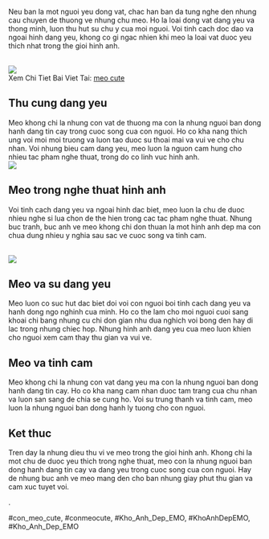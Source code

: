 <p>Neu ban la mot nguoi yeu dong vat, chac han ban da tung nghe den nhung cau chuyen de thuong ve nhung chu meo. Ho la loai dong vat dang yeu va thong minh, luon thu hut su chu y cua moi nguoi. Voi tinh cach doc dao va ngoai hinh dang yeu, khong co gi ngac nhien khi meo la loai vat duoc yeu thich nhat trong the gioi hinh anh.</p><br><img src="https://khoanhdepemo.com/wp-content/uploads/2024/12/image-2783-1024x576.png"></br>
Xem Chi Tiet Bai Viet Tai: <a href="https://khoanhdepemo.com/avatar-anh-meo-cute/">meo cute</a><h2>Thu cung dang yeu</h2><p>Meo khong chi la nhung con vat de thuong ma con la nhung nguoi ban dong hanh dang tin cay trong cuoc song cua con nguoi. Ho co kha nang thich ung voi moi moi truong va luon tao duoc su thoai mai va vui ve cho chu nhan. Voi nhung bieu cam dang yeu, meo luon la nguon cam hung cho nhieu tac pham nghe thuat, trong do co linh vuc hinh anh.<br><img src="https://khoanhdepemo.com/wp-content/uploads/2024/12/image-2788-1024x1024.png"></br><h2>Meo trong nghe thuat hinh anh</h2><p>Voi tinh cach dang yeu va ngoai hinh dac biet, meo luon la chu de duoc nhieu nghe si lua chon de the hien trong cac tac pham nghe thuat. Nhung buc tranh, buc anh ve meo khong chi don thuan la mot hinh anh dep ma con chua dung nhieu y nghia sau sac ve cuoc song va tinh cam.</p><br><img src="https://khoanhdepemo.com/wp-content/uploads/2024/12/image-2775.png"></br><h2>Meo va su dang yeu</h2><p>Meo luon co suc hut dac biet doi voi con nguoi boi tinh cach dang yeu va hanh dong ngo nghinh cua minh. Ho co the lam cho moi nguoi cuoi sang khoai chi bang nhung cu chi don gian nhu dua nghich voi bong den hay di lac trong nhung chiec hop. Nhung hinh anh dang yeu cua meo luon khien cho nguoi xem cam thay thu gian va vui ve.<h2>Meo va tinh cam</h2><p>Meo khong chi la nhung con vat dang yeu ma con la nhung nguoi ban dong hanh dang tin cay. Ho co kha nang cam nhan duoc tam trang cua chu nhan va luon san sang de chia se cung ho. Voi su trung thanh va tinh cam, meo luon la nhung nguoi ban dong hanh ly tuong cho con nguoi.</p><h2>Ket thuc</h2><p>Tren day la nhung dieu thu vi ve meo trong the gioi hinh anh. Khong chi la mot chu de duoc yeu thich trong nghe thuat, meo con la nhung nguoi ban dong hanh dang tin cay va dang yeu trong cuoc song cua con nguoi. Hay de nhung buc anh ve meo mang den cho ban nhung giay phut thu gian va cam xuc tuyet voi.<p>.</p>
#con_meo_cute, #conmeocute, #Kho_Anh_Dep_EMO, #KhoAnhDepEMO, #Kho_Anh_Dep_EMO

